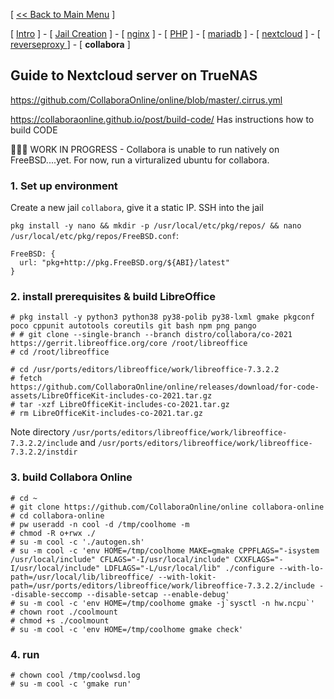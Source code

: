 [ [<< Back to Main Menu](https://github.com/seth586/guides/blob/master/README.md) ]

[ [Intro](README.md) ] - [ [Jail Creation](1_jail.md) ] - [ [nginx](4_apache.md) ] - [ [PHP](3_php.md) ] - [ [mariadb](2_mariadb.md) ] - [ [nextcloud](5_nextcloud.md) ] - [ [reverseproxy ](6_reverseproxy.md)] - [ **collabora** ]

## Guide to Nextcloud server on TrueNAS

https://github.com/CollaboraOnline/online/blob/master/.cirrus.yml

https://collaboraonline.github.io/post/build-code/ Has instructions how to build CODE

🚧🚧🚧 WORK IN PROGRESS - Collabora is unable to run natively on FreeBSD....yet. For now, run a virturalized ubuntu for collabora.

### 1. Set up environment

Create a new jail `collabora`, give it a static IP. SSH into the jail

`pkg install -y nano && mkdir -p /usr/local/etc/pkg/repos/ && nano /usr/local/etc/pkg/repos/FreeBSD.conf`:
```
FreeBSD: {
  url: "pkg+http://pkg.FreeBSD.org/${ABI}/latest"
}
```

### 2. install prerequisites & build LibreOffice 
```
# pkg install -y python3 python38 py38-polib py38-lxml gmake pkgconf poco cppunit autotools coreutils git bash npm png pango
# # git clone --single-branch --branch distro/collabora/co-2021 https://gerrit.libreoffice.org/core /root/libreoffice
# cd /root/libreoffice

# cd /usr/ports/editors/libreoffice/work/libreoffice-7.3.2.2
# fetch https://github.com/CollaboraOnline/online/releases/download/for-code-assets/LibreOfficeKit-includes-co-2021.tar.gz
# tar -xzf LibreOfficeKit-includes-co-2021.tar.gz
# rm LibreOfficeKit-includes-co-2021.tar.gz
```

Note directory `/usr/ports/editors/libreoffice/work/libreoffice-7.3.2.2/include` 
and `/usr/ports/editors/libreoffice/work/libreoffice-7.3.2.2/instdir `

### 3. build Collabora Online 

```
# cd ~
# git clone https://github.com/CollaboraOnline/online collabora-online
# cd collabora-online
# pw useradd -n cool -d /tmp/coolhome -m
# chmod -R o+rwx ./
# su -m cool -c './autogen.sh'
# su -m cool -c 'env HOME=/tmp/coolhome MAKE=gmake CPPFLAGS="-isystem /usr/local/include" CFLAGS="-I/usr/local/include" CXXFLAGS="-I/usr/local/include" LDFLAGS="-L/usr/local/lib" ./configure --with-lo-path=/usr/local/lib/libreoffice/ --with-lokit-path=/usr/ports/editors/libreoffice/work/libreoffice-7.3.2.2/include --disable-seccomp --disable-setcap --enable-debug'
# su -m cool -c 'env HOME=/tmp/coolhome gmake -j`sysctl -n hw.ncpu`'
# chown root ./coolmount
# chmod +s ./coolmount
# su -m cool -c 'env HOME=/tmp/coolhome gmake check'
```

### 4. run 
```
# chown cool /tmp/coolwsd.log
# su -m cool -c 'gmake run'
```
